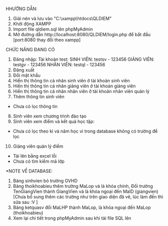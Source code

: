 HHƯỚNG DẪN:
1. Giải nén và lưu vào "C:\xampp\htdocs\QLDIEM"
2. Khởi động XAMPP
3. Import file qldiem.sql lên phpMyAdmin 
4. Mở đường dẫn http://localhost:8080/QLDIEM/login.php để bắt đầu  [port:8080 thay đổi theo xampp]

CHỨC NĂNG ĐANG CÓ
1. Đăng nhập:
   Tài khoản test:
    SINH VIÊN: testsv - 123456
    GIẢNG VIÊN: testgv - 123456
    NHÂN VIÊN: testql - 123456
2. Đăng xuất
3. Đổi mật khẩu
4. Hiển thị thông tin cá nhân sinh viên ở tài khoản sinh viên
5. Hiển thị thông tin cá nhân giảng viên ở tài khoản giảng viên
6. Hiển thị thông tin cá nhân nhân viên ở tài khoản nhân viên quản lý
7. Thêm thông tin sinh viên
- Chưa có lọc thông tin
8. Sinh viên xem chương trình đào tạo
9. Sinh viên xem điểm và kết quả học tập:
- Chưa có lọc theo kì và năm học vì trong database không có trường để lọc
10. Giảng viên quản lý điểm
- Tải lên bằng excel lỗi
- Chưa có tìm kiếm mã lớp

*NOTE VỀ DATABASE:
1. Bảng sinhvien bỏ trường GVHD
2. Bảng thoikhoabieu thêm trường MaLop và là khóa chính, 
    Đổi trường TenGiangVien thành GiangVien và là khóa ngoại đến MaID (giangvien)
  [Chưa bổ sung thêm các trường như trên giao diện đã vẽ, lúc làm đến thì sửa sau :V ]
3. Bảng ketquasv đổi MaLHP thành MaLop, là khóa ngoại đến MaLop (thoikhoabieu)
4. Xem lại chi tiết trong phpMyAdmin sau khi tải file SQL lên
